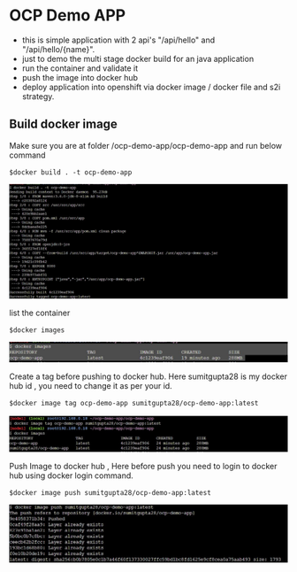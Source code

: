 # OCP Demo APP

 
* this is simple application with 2 api's "/api/hello" and "/api/hello/{name}".
* just to demo the multi stage docker build for an java application
* run the container and validate it
* push the image into docker hub
* deploy application into openshift via docker image / docker file and s2i strategy.

## Build docker image 

Make sure you are at folder /ocp-demo-app/ocp-demo-app and run below command

	$docker build . -t ocp-demo-app

![build](images/build.JPG "build") 


list the container 

	$docker images


![images](images/images.JPG) 


Create a tag before pushing to docker hub. Here sumitgupta28 is my docker hub id , you need to change it as per your id.


	$docker image tag ocp-demo-app sumitgupta28/ocp-demo-app:latest

![build](images/tag-and_list.JPG) 


Push Image to docker hub , Here before push you need to login to docker hub using docker login command.

	$docker image push sumitgupta28/ocp-demo-app:latest

![build](images/push.JPG) 
